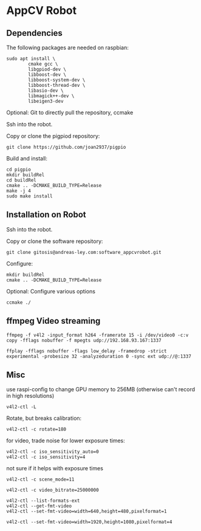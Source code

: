 # AppCV Robot

## Dependencies

The following packages are needed on raspbian:


    sudo apt install \
            cmake gcc \
            libgpiod-dev \
            libboost-dev \
            libboost-system-dev \
            libboost-thread-dev \
            libasio-dev \
            libmagick++-dev \
            libeigen3-dev

Optional: Git to directly pull the repository, ccmake

Ssh into the robot. 

Copy or clone the pigpiod repository:

    git clone https://github.com/joan2937/pigpio 
    
Build and install:

    cd pigpio
    mkdir buildRel
    cd buildRel
    cmake .. -DCMAKE_BUILD_TYPE=Release
    make -j 4
    sudo make install

## Installation on Robot

Ssh into the robot. 

Copy or clone the software repository:

    git clone gitosis@andreas-ley.com:software_appcvrobot.git

Configure:

    mkdir buildRel
    cmake .. -DCMAKE_BUILD_TYPE=Release

Optional: Configure various options

    ccmake ./




## ffmpeg Video streaming

    ffmpeg -f v4l2 -input_format h264 -framerate 15 -i /dev/video0 -c:v copy -fflags nobuffer -f mpegts udp://192.168.93.167:1337

    ffplay -fflags nobuffer -flags low_delay -framedrop -strict experimental -probesize 32 -analyzeduration 0 -sync ext udp://@:1337


## Misc

use raspi-config to change GPU memory to 256MB (otherwise can't record in high resolutions)

    v4l2-ctl -L

Rotate, but breaks calibration:

    v4l2-ctl -c rotate=180

for video, trade noise for lower exposure times:

    v4l2-ctl -c iso_sensitivity_auto=0
    v4l2-ctl -c iso_sensitivity=4

not sure if it helps with exposure times

    v4l2-ctl -c scene_mode=11 
    
    v4l2-ctl -c video_bitrate=25000000
    
    v4l2-ctl --list-formats-ext
    v4l2-ctl --get-fmt-video
    v4l2-ctl --set-fmt-video=width=640,height=480,pixelformat=1

    v4l2-ctl --set-fmt-video=width=1920,height=1080,pixelformat=4



